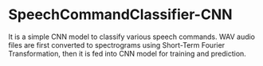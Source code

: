 # SpeechCommandClassifier-CNN
It is a simple CNN model to classify various speech commands. WAV audio files are first converted to spectrograms using Short-Term Fourier Transformation, then it is fed into CNN model for training and prediction. 
